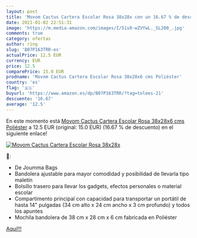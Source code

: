 ```yaml
---
layout: post
title: 'Movom Cactus Cartera Escolar Rosa 38x28x con un 16.67 % de descuento'
date: 2021-01-02 22:51:31
image: 'https://m.media-amazon.com/images/I/51s0-wZVYwL._SL200_.jpg'
comments: true
category: ofertas
author: ring
slug: 'B07P163TRR-es'
actualPrice: 12.5 EUR
currency: EUR
price: 12.5
comparePrice: 15.0 EUR
prodname: 'Movom Cactus Cartera Escolar Rosa 38x28x6 cms Poliéster'
country: 'es'
flag: '🇪🇸'
buyurl: 'https://www.amazon.es/dp/B07P163TRR/?tag=tolees-21'
descuento: '16.67'
average: '12.5'
---
```


En este momento está [Movom Cactus Cartera Escolar Rosa 38x28x6 cms Poliéster](https://www.amazon.es/dp/B07P163TRR/?tag=tolees-21) a 12.5 EUR (original: 15.0 EUR) (16.67 %  de descuento) en el siguiente enlace!

[![Movom Cactus Cartera Escolar Rosa 38x28x](https://m.media-amazon.com/images/I/51s0-wZVYwL._SL200_.jpg)](https://www.amazon.es/dp/B07P163TRR/?tag=tolees-21)

🔎:

- De Joumma Bags
- Bandolera ajustable para mayor comodidad y posibilidad de llevarla tipo maletín
- Bolsillo trasero para llevar los gadgets, efectos personales o material escolar
- Compartimento principal con capacidad para transportar un portátil de hasta 14" pulgadas (34 cm alto x 24 cm ancho x 3 cm profundo) y todos los apuntes
- Mochila bandolera de 38 cm x 28 cm x 6 cm fabricada en Poliéster

[Aquí!!!](https://www.amazon.es/dp/B07P163TRR/?tag=tolees-21)
